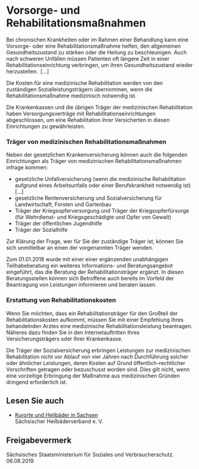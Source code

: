 # Vorsorge- und Rehabilitationsmaßnahmen

Bei chronischen Krankheiten oder im Rahmen einer Behandlung kann eine Vorsorge- oder eine Rehabilitationsmaßnahme helfen, den allgemeinen Gesundheitszustand zu stärken oder die Heilung zu beschleunigen. Auch nach schweren Unfällen müssen Patienten oft längere Zeit in einer Rehabilitationseinrichtung verbringen, um ihren Gesundheitszustand wieder herzustellen. [...]

Die Kosten für eine medizinische Rehabilitation werden von den zuständigen Sozialleistungsträgern übernommen, wenn die Rehabilitationsmaßnahme medizinisch notwendig ist.

Die Krankenkassen und die übrigen Träger der medizinischen Rehabilitation haben Versorgungsverträge mit Rehabilitationseinrichtungen abgeschlossen, um eine Rehabilitation ihrer Versicherten in diesen Einrichtungen zu gewährleisten.

### Träger von medizinischen Rehabilitationsmaßnahmen

Neben der gesetzlichen Krankenversicherung können auch die folgenden Einrichtungen als Träger von medizinischen Rehabilitationsmaßnahmen infrage kommen:

* gesetzliche Unfallversicherung (wenn die medizinische Rehabilitation aufgrund eines Arbeitsunfalls oder einer Berufskrankheit notwendig ist) [...]
* gesetzliche Rentenversicherung und Sozialversicherung für Landwirtschaft, Forsten und Gartenbau
* Träger der Kriegsopferversorgung und Träger der Kriegsopferfürsorge (für Wehrdienst- und Kriegsgeschädigte und Opfer von Gewalt)
* Träger der öffentlichen Jugendhilfe
* Träger der Sozialhilfe

Zur Klärung der Frage, wer für Sie der zuständige Träger ist, können Sie sich unmittelbar an einen der vorgenannten Träger wenden.

Zum 01.01.2018 wurde mit einer einer ergänzenden unabhängigen Teilhabeberatung ein weiteres Informations- und Beratungsangebot eingeführt, das die Beratung der Rehabilitationsträger ergänzt. In diesen Beratungsstellen können sich Betroffene auch bereits im Vorfeld der Beantragung von Leistungen informieren und beraten lassen.

### Erstattung von Rehabilitationskosten

Wenn Sie möchten, dass ein Rehabilitationsträger für den Großteil der Rehabilitationskosten aufkommt, müssen Sie mit einer Empfehlung Ihres behandelnden Arztes eine medizinische Rehabilitationsleistung beantragen. Näheres dazu finden Sie in den Internetauftritten Ihres Versicherungsträgers oder Ihrer Krankenkasse.

Die Träger der Sozialversicherung erbringen Leistungen zur medizinischen Rehabilitation nicht vor Ablauf von vier Jahren nach Durchführung solcher oder ähnlicher Leistungen, deren Kosten auf Grund öffentlich-rechtlicher Vorschriften getragen oder bezuschusst worden sind. Dies gilt nicht, wenn eine vorzeitige Erbringung der Maßnahme aus medizinischen Gründen dringend erforderlich ist.

## Lesen Sie auch

* [Kurorte und Heilbäder in Sachsen](https://www.kursachsen.de/heilbaeder-und-kurorte/ "Sächsischer Heilbäderverband")  
  Sächsischer Heilbäderverband e. V.

## Freigabevermerk

Sächsisches Staatsministerium für Soziales und Verbraucherschutz. 06.08.2019
